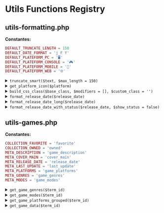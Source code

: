 # Utils Functions Registry

## utils-formatting.php

**Constantes:**
```php
DEFAULT_TRUNCATE_LENGTH = 150
DEFAULT_DATE_FORMAT = 'j F Y'
DEFAULT_PLATEFORM_PC = '🖥️'
DEFAULT_PLATEFORM_CONSOLE = '🎮'
DEFAULT_PLATEFORM_MOBILE = '📱'
DEFAULT_PLATEFORM_WEB = '🌐'
```

<details>
<summary><code>truncate_smart($text, $max_length = 150)</code></summary>

```php
// Tronque intelligemment un texte sur les mots
// @param string $text - Texte à tronquer
// @param int $max_length - Longueur maximale
// @return string - Texte tronqué avec "..."
```
</details>

<details>
<summary><code>get_platform_icon($platform)</code></summary>

```php
// Obtient l'icône emoji d'une plateforme
// @param string $platform - Nom de la plateforme  
// @return string - Icône emoji (💻, 🎮, 📱, etc.)
```
</details>

<details>
<summary><code>build_css_class($base_class, $modifiers = [], $custom_class = '')</code></summary>

```php
// Génère classe CSS avec modificateurs BEM
// @param string $base_class - Classe de base
// @param array $modifiers - Modificateurs BEM
// @param string $custom_class - Classe custom
// @return string - Classes assemblées
```
</details>

<details>
<summary><code>format_release_date($release_date)</code></summary>

```php
// Format court: "15 déc 2024"
// @param string $release_date - Date YYYY-MM-DD
// @return string - Date formatée
```
</details>

<details>
<summary><code>format_release_date_long($release_date)</code></summary>

```php
// Format long: "15 décembre 2024"
// @param string $release_date - Date YYYY-MM-DD
// @return string - Date formatée
```
</details>

<details>
<summary><code>format_release_date_with_status($release_date, $show_status = false)</code></summary>

```php
// Date avec statut: "✅ 15 déc 2024"
// @param string $release_date - Date YYYY-MM-DD
// @param bool $show_status - Afficher icône statut
// @return string - Date avec statut optionnel
```
</details>

## utils-games.php

**Constantes:**
```php
COLLECTION_FAVORITE = 'favorite'
COLLECTION_OWNED = 'owned'
META_DESCRIPTION = 'game_description'
META_COVER_MAIN = 'cover_main'
META_RELEASE_DATE = 'release_date'
META_LAST_UPDATE = 'last_update'
META_PLATFORMS = 'game_platforms'
META_GENRES = 'game_genres'
META_MODES = 'game_modes'
```

<details>
<summary><code>get_game_genres($term_id)</code></summary>

```php
// Récupère les genres d'un jeu
// @param int $term_id - ID du jeu (term_id)
// @return array - Genres formatés avec id, name, slug
```
</details>

<details>
<summary><code>get_game_modes($term_id)</code></summary>

```php
// Récupère les modes de jeu
// @param int $term_id - ID du jeu (term_id)
// @return array - Modes formatés avec key et label
```
</details>

<details>
<summary><code>get_game_platforms_grouped($term_id)</code></summary>

```php
// Récupère les plateformes groupées par famille
// @param int $term_id - ID du jeu (term_id)
// @return array - Plateformes groupées avec icônes et tooltips
```
</details>

<details>
<summary><code>get_game_data($term_id)</code></summary>

```php
// Récupère les données complètes d'un jeu
// @param int $term_id - ID du jeu (term_id)
// @return array|false - Données complètes du jeu ou false si incomplet
```
</details>